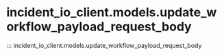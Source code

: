 # incident_io_client.models.update_workflow_payload_request_body

::: incident_io_client.models.update_workflow_payload_request_body